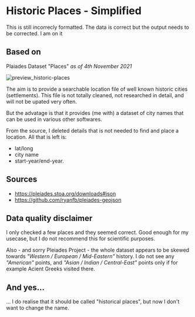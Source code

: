 # Historic Places - Simplified
This is still incorrecly formatted. The data is correct but the output needs to be corrected. I am on it

## Based on
Plaiades Dataset "Places" *as of 4th November 2021*

![preview_historic-places](https://user-images.githubusercontent.com/4697576/180746303-c9506782-a116-4e03-a9a5-72c1b12eeac3.png)

The aim is to provide a searchable location file of well known historic cities (settlements). This file is not totally cleaned, not researched in detail, and will not be upated very often.

But the advatage is that it provides (me with) a dataset of city names that can be used in various other softwares.

From the source, I deleted details that is not needed to find and place a location. All that is left is:
- lat/long
- city name
- start-year/end-year.

## Sources
- https://pleiades.stoa.org/downloads#json
- https://github.com/ryanfb/pleiades-geojson

## Data quality disclaimer
I only checked a few places and they seemed correct. Good enough for my usecase, but I do not recommend this for scientific purposes.

Also - and sorry Pleiades Project - the whole dataset appears to be skewed towards *"Western / European / Mid-Eastern"* history. I do not see any *"American"* points, and *"Asian / Indian / Central-East"* points only if for example Acient Greeks visited there.

## And yes...
... I do realise that it should be called "historical places", but now I don't want to change the name.
